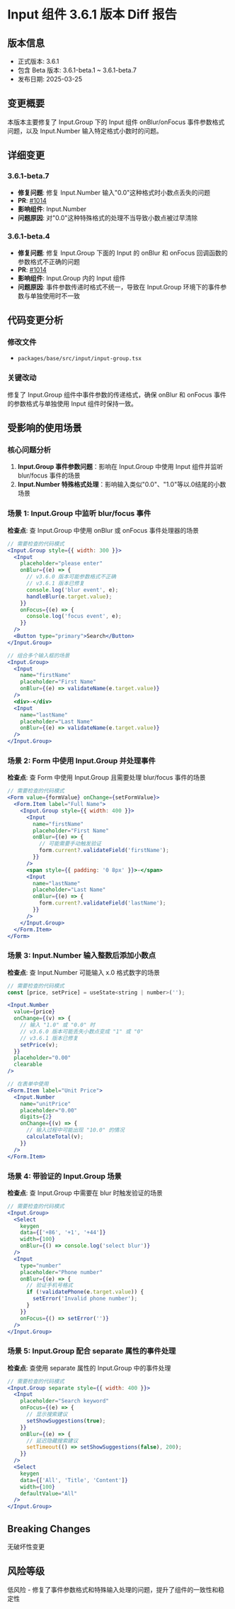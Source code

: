# Input 组件 3.6.1 版本 Diff 报告

## 版本信息
- 正式版本: 3.6.1
- 包含 Beta 版本: 3.6.1-beta.1 ~ 3.6.1-beta.7
- 发布日期: 2025-03-25

## 变更概要

本版本主要修复了 Input.Group 下的 Input 组件 onBlur/onFocus 事件参数格式问题，以及 Input.Number 输入特定格式小数时的问题。

## 详细变更

### 3.6.1-beta.7
- **修复问题**: 修复 Input.Number 输入"0.0"这种格式时小数点丢失的问题
- **PR**: [#1014](https://github.com/sheinsight/shineout-next/pull/1014)
- **影响组件**: Input.Number
- **问题原因**: 对"0.0"这种特殊格式的处理不当导致小数点被过早清除

### 3.6.1-beta.4
- **修复问题**: 修复 Input.Group 下面的 Input 的 onBlur 和 onFocus 回调函数的参数格式不正确的问题
- **PR**: [#1014](https://github.com/sheinsight/shineout-next/pull/1014)
- **影响组件**: Input.Group 内的 Input 组件
- **问题原因**: 事件参数传递时格式不统一，导致在 Input.Group 环境下的事件参数与单独使用时不一致

## 代码变更分析

### 修改文件
- `packages/base/src/input/input-group.tsx`

### 关键改动
修复了 Input.Group 组件中事件参数的传递格式，确保 onBlur 和 onFocus 事件的参数格式与单独使用 Input 组件时保持一致。

## 受影响的使用场景

### 核心问题分析
1. **Input.Group 事件参数问题**：影响在 Input.Group 中使用 Input 组件并监听 blur/focus 事件的场景
2. **Input.Number 特殊格式处理**：影响输入类似"0.0"、"1.0"等以.0结尾的小数场景

### 场景 1: Input.Group 中监听 blur/focus 事件
**检查点**: 查 Input.Group 中使用 onBlur 或 onFocus 事件处理器的场景
```jsx
// 需要检查的代码模式
<Input.Group style={{ width: 300 }}>
  <Input 
    placeholder="please enter"
    onBlur={(e) => {
      // v3.6.0 版本可能参数格式不正确
      // v3.6.1 版本已修复
      console.log('blur event', e);
      handleBlur(e.target.value);
    }}
    onFocus={(e) => {
      console.log('focus event', e);
    }}
  />
  <Button type="primary">Search</Button>
</Input.Group>

// 组合多个输入框的场景
<Input.Group>
  <Input 
    name="firstName"
    placeholder="First Name"
    onBlur={(e) => validateName(e.target.value)}
  />
  <div>-</div>
  <Input 
    name="lastName"
    placeholder="Last Name"
    onBlur={(e) => validateName(e.target.value)}
  />
</Input.Group>
```

### 场景 2: Form 中使用 Input.Group 并处理事件
**检查点**: 查 Form 中使用 Input.Group 且需要处理 blur/focus 事件的场景
```jsx
// 需要检查的代码模式
<Form value={formValue} onChange={setFormValue}>
  <Form.Item label="Full Name">
    <Input.Group style={{ width: 400 }}>
      <Input 
        name="firstName"
        placeholder="First Name"
        onBlur={(e) => {
          // 可能需要手动触发验证
          form.current?.validateField('firstName');
        }}
      />
      <span style={{ padding: '0 8px' }}>-</span>
      <Input 
        name="lastName"
        placeholder="Last Name"
        onBlur={(e) => {
          form.current?.validateField('lastName');
        }}
      />
    </Input.Group>
  </Form.Item>
</Form>
```

### 场景 3: Input.Number 输入整数后添加小数点
**检查点**: 查 Input.Number 可能输入 x.0 格式数字的场景
```jsx
// 需要检查的代码模式
const [price, setPrice] = useState<string | number>('');

<Input.Number 
  value={price}
  onChange={(v) => {
    // 输入 "1.0" 或 "0.0" 时
    // v3.6.0 版本可能丢失小数点变成 "1" 或 "0"
    // v3.6.1 版本已修复
    setPrice(v);
  }}
  placeholder="0.00"
  clearable
/>

// 在表单中使用
<Form.Item label="Unit Price">
  <Input.Number 
    name="unitPrice"
    placeholder="0.00"
    digits={2}
    onChange={(v) => {
      // 输入过程中可能出现 "10.0" 的情况
      calculateTotal(v);
    }}
  />
</Form.Item>
```

### 场景 4: 带验证的 Input.Group 场景
**检查点**: 查 Input.Group 中需要在 blur 时触发验证的场景
```jsx
// 需要检查的代码模式
<Input.Group>
  <Select 
    keygen 
    data={['+86', '+1', '+44']} 
    width={100}
    onBlur={() => console.log('select blur')}
  />
  <Input 
    type="number"
    placeholder="Phone number"
    onBlur={(e) => {
      // 验证手机号格式
      if (!validatePhone(e.target.value)) {
        setError('Invalid phone number');
      }
    }}
    onFocus={() => setError('')}
  />
</Input.Group>
```

### 场景 5: Input.Group 配合 separate 属性的事件处理
**检查点**: 查使用 separate 属性的 Input.Group 中的事件处理
```jsx
// 需要检查的代码模式
<Input.Group separate style={{ width: 400 }}>
  <Input 
    placeholder="Search keyword"
    onFocus={(e) => {
      // 显示搜索建议
      setShowSuggestions(true);
    }}
    onBlur={(e) => {
      // 延迟隐藏搜索建议
      setTimeout(() => setShowSuggestions(false), 200);
    }}
  />
  <Select 
    keygen 
    data={['All', 'Title', 'Content']} 
    width={100}
    defaultValue="All"
  />
</Input.Group>
```

## Breaking Changes

无破坏性变更

## 风险等级

低风险 - 修复了事件参数格式和特殊输入处理的问题，提升了组件的一致性和稳定性